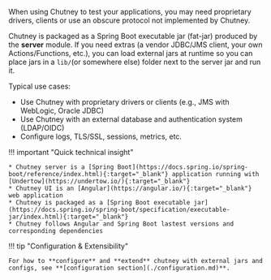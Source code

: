 <!--
  ~ SPDX-FileCopyrightText: 2017-2024 Enedis
  ~
  ~ SPDX-License-Identifier: Apache-2.0
  ~
-->

When using Chutney to test your applications, you may need proprietary drivers, clients or use an obscure protocol not implemented by Chutney.

Chutney is packaged as a Spring Boot executable jar (fat-jar) produced by the **server** module. If you need extras (a vendor JDBC/JMS client, your own Actions/Functions, etc.), you can load external jars at runtime so you can place jars in a `lib/`(or somewhere else) folder next to the server jar and run it.

Typical use cases:

- Use Chutney with proprietary drivers or clients (e.g., JMS with WebLogic, Oracle JDBC)
- Use Chutney with an external database and authentication system (LDAP/OIDC)
- Configure logs, TLS/SSL, sessions, metrics, etc.

!!! important "Quick technical insight"

    * Chutney server is a [Spring Boot](https://docs.spring.io/spring-boot/reference/index.html){:target="_blank"} application running with [Undertow](https://undertow.io/){:target="_blank"}
    * Chutney UI is an [Angular](https://angular.io/){:target="_blank"} web application
    * Chutney is packaged as a [Spring Boot executable jar](https://docs.spring.io/spring-boot/specification/executable-jar/index.html){:target="_blank"}
    * Chutney follows Angular and Spring Boot lastest versions and corresponding dependencies

!!! tip "Configuration & Extensibility"

    For how to **configure** and **extend** chutney with external jars and configs, see **[configuration section](./configuration.md)**.
